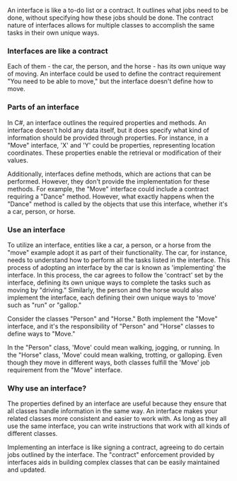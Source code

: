 An interface is like a to-do list or a contract. It outlines what jobs need to be done, without specifying how these jobs should be done. The contract nature of interfaces allows for multiple classes to accomplish the same tasks in their own unique ways.

### Interfaces are like a contract

Each of them - the car, the person, and the horse - has its own unique way of moving. An interface could be used to define the contract requirement "You need to be able to move," but the interface doesn't define how to move.

### Parts of an interface

In C#, an interface outlines the required properties and methods. An interface doesn't hold any data itself, but it does specify what kind of information should be provided through properties. For instance, in a "Move" interface, 'X' and 'Y' could be properties, representing location coordinates. These properties enable the retrieval or modification of their values.

Additionally, interfaces define methods, which are actions that can be performed. However, they don't provide the implementation for these methods. For example, the "Move" interface could include a contract requiring a "Dance" method. However, what exactly happens when the "Dance" method is called by the objects that use this interface, whether it's a car, person, or horse.

### Use an interface

To utilize an interface, entities like a car, a person, or a horse from the "move" example adopt it as part of their functionality. The car, for instance, needs to understand how to perform all the tasks listed in the interface. This process of adopting an interface by the car is known as 'implementing' the interface. In this process, the car agrees to follow the 'contract' set by the interface, defining its own unique ways to complete the tasks such as moving by "driving." Similarly, the person and the horse would also implement the interface, each defining their own unique ways to 'move' such as "run" or "gallop."

Consider the classes "Person" and "Horse." Both implement the "Move" interface, and it's the responsibility of "Person" and "Horse" classes to define ways to "Move."

In the "Person" class, 'Move' could mean walking, jogging, or running. In the "Horse" class, 'Move' could mean walking, trotting, or galloping. Even though they move in different ways, both classes fulfill the 'Move' job requirement from the "Move" interface.

### Why use an interface?

The properties defined by an interface are useful because they ensure that all classes handle information in the same way. An interface makes your related classes more consistent and easier to work with. As long as they all use the same interface, you can write instructions that work with all kinds of different classes.

Implementing an interface is like signing a contract, agreeing to do certain jobs outlined by the interface. The "contract" enforcement provided by interfaces aids in building complex classes that can be easily maintained and updated.

